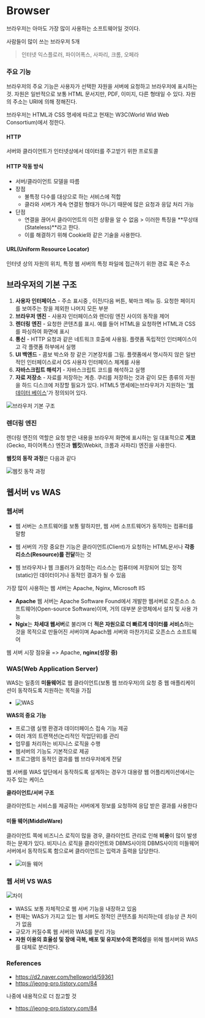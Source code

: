 # Browser

브라우저는 아마도 가장 많이 사용하는 소프트웨어일 것이다. 

사람들이 많이 쓰는 브라우저 5개

> 인터넷 익스플로러, 파이어폭스, 사파리, 크롬, 오페라

### 주요 기능

브라우저의 주요 기능은 사용자가 선택한 자원을 서버에 요청하고 브라우저에 표시하는 것. 
자원은 일반적으로 보통 HTML 문서지만, PDF, 이미지, 다른 형태일 수 있다. 자원의 주소는 URI에 의해 정해진다.

브라우저는 HTML과 CSS 명세에 따르고 현재는 W3C(World Wid Web Consortium)에서 정한다.

#### HTTP

서버와 클라이언트가 인터넷상에서 데이터를 주고받기 위한 프로토콜

#### HTTP 작동 방식

* 서버/클라이언트 모델을 따름
* 장점
  * 불특정 다수를 대상으로 하는 서비스에 적합
  * 클라와 서버가 계속 연결된 형태가 아니기 때문에 많은 요청과 응답 처리 가능
* 단점
  * 연결을 끊어서 클라이언트의 이전 상황을 알 수 없음 > 이러한 특징을 **무상태(Stateless)**라고 한다.
  * 이를 해결하기 위해 Cookie와 같은 기술을 사용한다.

#### URL(Uniform Resource Locator)

인터넷 상의 자원의 위치, 특정 웹 서버의 특정 파일에 접근하기 위한 경로 혹은 주소



## 브라우저의 기본 구조

1. **사용자 인터페이스** - 주소 표시중 , 이전/다음 버튼, 북마크 메뉴 등. 요청한 페이지를 보여주는 창을 제외한 나머지 모든 부분
2. **브라우저 엔진** - 사용자 인터페이스와 렌더링 엔진 사이의 동작을 제어
3. **렌더링 엔진** - 요청한 콘텐츠를 표시. 예를 들어 HTML을 요청하면 HTML과 CSS를 파싱하여 화면에 표시
4. **통신** - HTTP 요청과 같은 네트워크 호출에 사용됨. 플랫폼 독립적인 인터페이스이고 각 플랫폼 하부에서 실행
5. **UI 백엔드** - 콤보 박스와 창 같은 기본장치를 그림. 플랫폼에서 명시하지 않은 일반적인 인터페이스로서 OS 사용자 인터페이스 체계를 사용
6. **자바스크립트 해석기** - 자바스크립트 코드를 해석하고 실행
7. **자료 저장소** - 자료를 저장하는 계층. 쿠리를 저장하는 것과 같이 모든 종류의 자원을 하드 디스크에 저장할 필요가 있다. HTML5 명세에는브라우저가 지원하는 '[웹 데이터 베이스](https://www.html5rocks.com/en/features/storage)'가 정의되어 있다.

![브라우저 기본 구조](https://d2.naver.com/content/images/2015/06/helloworld-59361-1.png)



### 렌더링 엔진

렌더링 엔진의 역할은 요청 받은 내용을 브라우저 화면에 표시하는 일
대표적으로 **게코**(Gecko, 파이어폭스) 엔진과 **웹킷**(Webkit, 크롬과 사파리) 엔진을 사용한다.

**웹킷의 동작 과정**은 다음과 같다

![웹킷 동작 과정](https://d2.naver.com/content/images/2015/06/helloworld-59361-3.png)





## 웹서버 vs WAS

### 웹서버

* 웹 서버는 소프트웨어를 보통 말하지만, 웹 서버 소프트웨어가 동작하는 컴퓨터를 말함
* 웹 서버의 가장 중요한 기능은 클라이언트(Client)가 요청하는 HTML문서나 **각종 리소스(Resource)를 전달**하는 것

* 웹 브라우저나 웹 크롤러가 요청하는 리소스는 컴퓨터에 저장되어 있는 정적 (static)인 데이터이거나 동적인 결과가 될 수 있음

가장 많이 사용하는 웹 서버는 Apache, Nginx, Microsoft IIS

* **Apache** 웹 서버는 Apache Software Found에서 개발한 웹서버로 오픈소스 소프트웨어(Open-source Software)이며, 거의 대부분 운영체에서 설치 및 사용 가능
* **Ngix**는 **차세대 웹서버**로 불리며 더 **적은 자원으로 더 빠르게 데이터를 서비스**하는 것을 목적으로 만들어진 서버이며 Apach웹 서버와 마찬가지로 오픈소스 소프트웨어

웹 서버 시장 점유율 => Apache, **nginx(성장 중)**

### WAS(Web Application Server)

WAS는 일종의 **미들웨어**로 웹 클라이언트(보통 웹 브라우저)의 요청 중 웹 애플리케이션이 동작하도록 지원하는 목적을 가짐

* ![WAS](https://camo.githubusercontent.com/caa639f9d21c765c00ef85517c5d1ee6c7f3cd9b/68747470733a2f2f637068696e662e707374617469632e6e65742f6d6f6f632f32303138303132325f3237302f313531363630363731353330324357524a475f504e472f315f315f375f7761732e504e47)

**WAS의 중요 기능**

* 프로그램 실행 환경과 데이터페이스 접속 기능 제공
* 여러 개의 트랜잭션(논리적인 작업단위)를 관리
* 업무를 처리하는 비지니스 로직을 수행
* 웹서버의 기능도 기본적으로 제공
* 프로그램의 동적인 결과를 웹 브라우저에게 전달

웹 서버를 WAS 앞단에서 동작하도록 설계하는 경우가 대용량 웹 어플리케이션에서는 자주 있는 케이스

**클라이언트/서버 구조**

클라이언트는 서비스를 제공하는 서버에게 정보를 요청하여 응답 받은 결과를 사용한다

#### 미들 웨어(MiddleWare)

클라이언트 쪽에 비즈니스 로직이 많을 경우, 클라이언트 관리로 인해 **비용**이 많이 발생하는 문제가 있다. 비지니스 로직을 클라이언트와 DBMS사이의 DBMS사이의 미들웨어 서버에서 동작하도록 함으로써 클라이언트는 입력과 출력을 담당한다. 

* ![미들 웨어](https://camo.githubusercontent.com/32974cb1d87e10ef2d036aa59932a9f55b515cb5/68747470733a2f2f637068696e662e707374617469632e6e65742f6d6f6f632f32303138303132325f3236372f31353136363038383035323437474e32684b5f504e472f315f315f375f2e504e47)

### 웹 서버 VS WAS

![차이](https://gmlwjd9405.github.io/images/web/webserver-vs-was1.png)

* WAS도 보통 자체적으로 웹 서버 기능을 내장하고 있음
* 현재는 WAS가 가지고 있는 웹 서버도 정적인 콘텐츠를 처리하는데 성능상 큰 차이가 없음
* 규모가 커질수록 웹 서버와 WAS를 분리 가능
* **자원 이용의 효율성 및  장애 극복, 배포 및 유지보수의 편의성**을 위해 웹서버와 WAS를 대체로 분리한다.





### References

* https://d2.naver.com/helloworld/59361
* https://jeong-pro.tistory.com/84

나중에 내용적으로 더 참고할 것

* https://jeong-pro.tistory.com/84